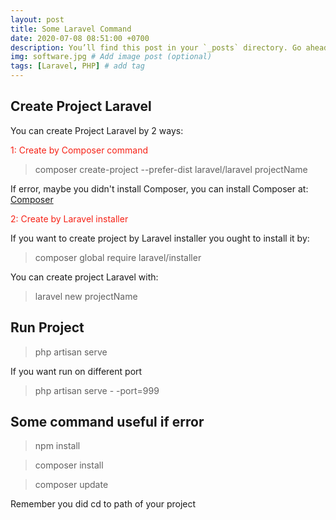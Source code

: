 ```yaml
---
layout: post
title: Some Laravel Command
date: 2020-07-08 08:51:00 +0700
description: You’ll find this post in your `_posts` directory. Go ahead and edit it and re-build the site to see your changes. # Add post description (optional)
img: software.jpg # Add image post (optional)
tags: [Laravel, PHP] # add tag
---
```

## Create Project Laravel
You can create Project Laravel by 2 ways:

<p style="color:#F62217">1: Create by Composer command</p>

>composer create-project --prefer-dist laravel/laravel projectName

If error, maybe you didn't install Composer, you can install Composer at: <a href="https://getcomposer.org/download/">Composer</a>

<p style="color:#F62217">2: Create by Laravel installer</p>

If you want to create project by Laravel installer you ought to install it by: 

>composer global require laravel/installer

You can create project Laravel with:

>laravel new projectName

## Run Project

>php artisan serve

If you want run on different port

>php artisan serve  - -port=999

## Some command useful if error

>npm install

>composer install

>composer update

Remember you did cd to path of your project


